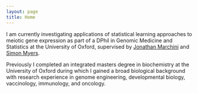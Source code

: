 ```yaml
---
layout: page
title: Home
---
```


I am currently investigating applications of statistical learning approaches to meiotic gene expression as part of a DPhil in Genomic Medicine and Statistics at the University of Oxford, supervised by [Jonathan Marchini](https://jmarchini.org) and [Simon Myers](https://myersgroup.github.io).

Previously I completed an integrated masters degree in biochemistry at the University of Oxford during which I gained a broad biological background with research experience in genome engineering, developmental biology, vaccinology, immunology, and oncology.